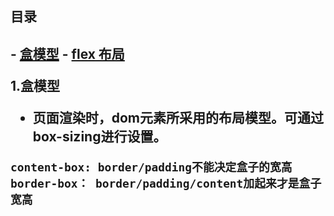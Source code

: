 <h2>目录<h2>
- <a href="#box">盒模型</a>
- <a href="">flex 布局</a>


<p id="box">1.盒模型</p> 

- 页面渲染时，dom元素所采用的布局模型。可通过box-sizing进行设置。

```
content-box: border/padding不能决定盒子的宽高
border-box： border/padding/content加起来才是盒子宽高
```
